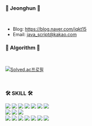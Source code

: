 ### 👋 Jeonghun 👋
</br>


* Blog: https://blog.naver.com/jqkt15
* Email: java_script@kakao.com


<!--
**Dice15/Dice15** is a ✨ _special_ ✨ repository because its `README.md` (this file) appears on your GitHub profile.

- 🔭 I’m currently working on ...
- 🌱 I’m currently learning ...
- 👯 I’m looking to collaborate on ...
- 🤔 I’m looking for help with ...
- 💬 Ask me about ...
- 📫 How to reach me: ...
- 😄 Pronouns: ...
- ⚡ Fun fact: ...
-->

### 🌱 Algorithm 🌱
</br>

[![Solved.ac프로필](http://mazassumnida.wtf/api/v2/generate_badge?boj=97mjh1012)](https://solved.ac/97mjh1012)

</br>


### 🛠 SKILL 🛠
<div>
 <img src="https://img.shields.io/badge/JavaScript-F7DF1E?style=flat-square&logo=javascript&logoColor=black"/>
 <img src="https://img.shields.io/badge/TypeScript-007ACC?style=flat-square&logo=typescript&logoColor=white"/>
 <img src="https://img.shields.io/badge/HTML5-E34F26?style=flat-square&logo=html5&logoColor=white"/>
 <img src="https://img.shields.io/badge/CSS3-1572B6?style=flat-square&logo=css3&logoColor=white"/>
 <img src="https://img.shields.io/badge/ReactJS-61DAFB?style=flat-square&logo=react&logoColor=white"/>
 <img src="https://img.shields.io/badge/ReactTS-007ACC?style=flat-square&logo=react&logoColor=white"/>
 <img src="https://img.shields.io/badge/VSCode-007ACC?style=flat-square&logo=visualstudiocode&logoColor=white"/>
</div>

<div>
  <img src="https://img.shields.io/badge/Java-ED8B00?style=flat-square&logo=java&logoColor=white"/>
  <img src="https://img.shields.io/badge/Spring-6DB33F?style=flat-square&logo=spring&logoColor=white"/>
  <img src="https://img.shields.io/badge/IntelliJ%20IDEA-FF5700?style=flat-square&logo=intellijidea&logoColor=white"/>
</div>

<div>
 <img src="https://img.shields.io/badge/C++-00599C?style=flat-square&logo=cplusplus&logoColor=white"/>
 <img src="https://img.shields.io/badge/C++/CLI-00599C?style=flat-square&logo=cplusplus&logoColor=white"/>
 <img src="https://img.shields.io/badge/C%23-239120?style=flat-square&logo=csharp&logoColor=white"/>
 <img src="https://img.shields.io/badge/.Net-512BD4?style=flat-square&logo=dotnet&logoColor=white"/>
 <img src="https://img.shields.io/badge/.NET%20Framework-512BD4?style=flat-square&logo=.net&logoColor=white"/>
 <img src="https://img.shields.io/badge/.NET%20Core-512BD4?style=flat-square&logo=.net&logoColor=white"/>
 <img src="https://img.shields.io/badge/Visual Studio-5C2D91?style=flat-square&logo=visualstudio&logoColor=white"/>
</div>


<!--![Top Langs](https://github-readme-stats.vercel.app/api/top-langs/?username=Dice15&layout=compact&theme=dark)-->



